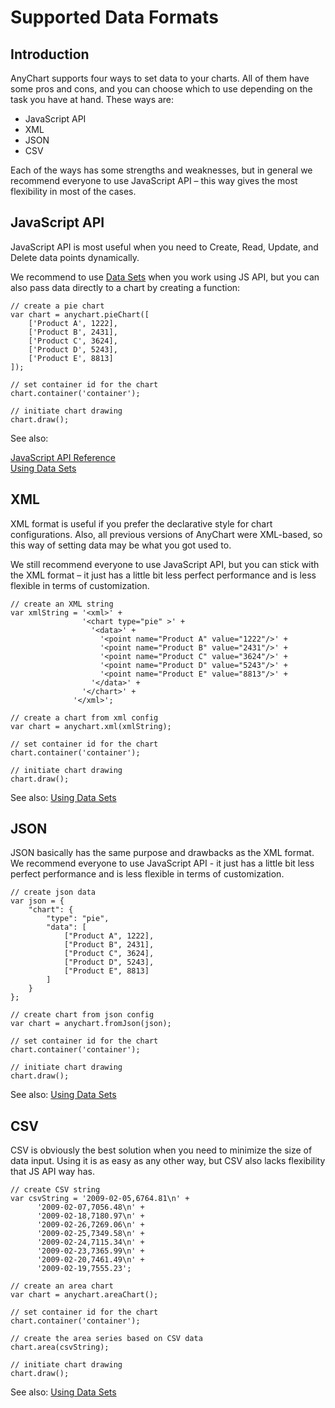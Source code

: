 # Supported Data Formats

## Introduction

AnyChart supports four ways to set data to your charts. All of them have some pros and cons, and you can choose which to use depending on the task you have at hand. These ways are:

* JavaScript API
* XML
* JSON
* CSV

Each of the ways has some strengths and weaknesses, but in general we recommend everyone to use JavaScript API – this way gives the most flexibility in most of the cases.

## JavaScript API

JavaScript API is most useful when you need to Create, Read, Update, and Delete data points dynamically. 

We recommend to use [Data Sets](./Using_Data_Sets) when you work using JS API, but you can also pass data directly to a chart by creating a function:
```
// create a pie chart
var chart = anychart.pieChart([
    ['Product A', 1222],
    ['Product B', 2431],
    ['Product C', 3624],
    ['Product D', 5243],
    ['Product E', 8813]
]);

// set container id for the chart
chart.container('container');

// initiate chart drawing
chart.draw();
```
See also:

[JavaScript API Reference](https://api.anychart.com)  
[Using Data Sets](./Using_Data_Sets)

## XML

XML format is useful if you prefer the declarative style for chart configurations. Also, all previous versions of AnyChart were XML-based, so this way of setting data may be what you got used to.  

We still recommend everyone to use JavaScript API, but you can stick with the XML format – it just has a little bit less perfect performance and is less flexible in terms of customization.

```
// create an XML string
var xmlString = '<xml>' +
                '<chart type="pie" >' +
                  '<data>' +
                    '<point name="Product A" value="1222"/>' +
                    '<point name="Product B" value="2431"/>' +
                    '<point name="Product C" value="3624"/>' +
                    '<point name="Product D" value="5243"/>' +
                    '<point name="Product E" value="8813"/>' +
                  '</data>' +
                '</chart>' +
              '</xml>';
              
// create a chart from xml config              
var chart = anychart.xml(xmlString);

// set container id for the chart
chart.container('container');

// initiate chart drawing
chart.draw();
```

See also: [Using Data Sets](./Using_Data_Sets)

## JSON

JSON basically has the same purpose and drawbacks as the XML format. We recommend everyone to use JavaScript API - it just has a little bit less perfect performance and is less flexible in terms of customization.

```
// create json data
var json = {
    "chart": {
        "type": "pie",
        "data": [
            ["Product A", 1222],
            ["Product B", 2431],
            ["Product C", 3624],
            ["Product D", 5243],
            ["Product E", 8813]
        ]
    }
};

// create chart from json config              
var chart = anychart.fromJson(json);

// set container id for the chart
chart.container('container');

// initiate chart drawing
chart.draw();
```

See also: [Using Data Sets](./Using_Data_Sets)

## CSV

CSV is obviously the best solution when you need to minimize the size of data input. Using it is as easy as any other way, but CSV also lacks flexibility that JS API way has.

```
// create CSV string
var csvString = '2009-02-05,6764.81\n' +
      '2009-02-07,7056.48\n' +
      '2009-02-18,7180.97\n' +
      '2009-02-26,7269.06\n' +
      '2009-02-25,7349.58\n' +
      '2009-02-24,7115.34\n' +
      '2009-02-23,7365.99\n' +
      '2009-02-20,7461.49\n' +
      '2009-02-19,7555.23';
      
// create an area chart      
var chart = anychart.areaChart();

// set container id for the chart
chart.container('container');

// create the area series based on CSV data
chart.area(csvString);

// initiate chart drawing
chart.draw();
```

See also: [Using Data Sets](./Using_Data_Sets)